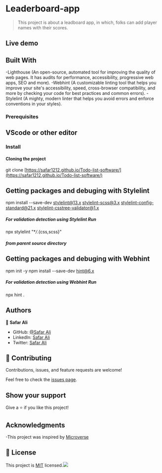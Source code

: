 # Leaderboard-app

> This project is about a leadboard app, in which, folks can add player names with their scores.

## Live demo

<!-- The website was build using Github Pages: [Live Version](https://safar1212.github.io/Todo-list-software/) -->

## Built With

-Lighthouse (An open-source, automated tool for improving the quality of web pages. It has audits for performance, accessibility, progressive web apps, SEO and more).
-Webhint (A customizable linting tool that helps you improve your site's accessibility, speed, cross-browser compatibility, and more by checking your code for best practices and common errors).
-Stylelint (A mighty, modern linter that helps you avoid errors and enforce conventions in your styles).

### Prerequisites

## VScode or other editor

### Install

#### Cloning the project



git clone [https://safar1212.github.io/Todo-list-software/](https://safar1212.github.io/Todo-list-software/) <Your-Build-Directory>

## Getting packages and debuging with Stylelint

npm install --save-dev stylelint@13.x stylelint-scss@3.x stylelint-config-standard@21.x stylelint-csstree-validator@1.x

##### For validation detection using Stylelint Run

npx stylelint "\*_/_.{css,scss}"

##### from parent source directory

## Getting packages and debuging with Webhint

npm init -y
npm install --save-dev hint@6.x

##### For validation detection using Webhint Run

npx hint .

## Authors

👤 **Safar Ali**

- GitHub: [@Safar Ali](https://github.com/safar1212)
- LinkedIn: [Safar Ali](https://www.linkedin.com/in/safar-ali999/)
- Twitter: [Safar Ali](https://twitter.com/SafarAli999)
 


## 🤝 Contributing

Contributions, issues, and feature requests are welcome!

Feel free to check the [issues page](https://github.com/safar1212/Todo-list-software/issues).

## Show your support

Give a ⭐️ if you like this project!

## Acknowledgments

-This project was inspired by [Microverse](https://safar1212.github.io/Book-keeping-solo-project/)

## 📝 License

This project is [MIT](./MIT.md) licensed.![](https://img.shields.io/badge/Microverse-blueviolet)
